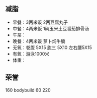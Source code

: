 ## 减脂 ##
* 早餐：3两米饭 2两豆腐丸子
* 中餐：4两米饭 1碗玉米土豆番茄排骨汤
* 午茶：
* 晚餐：4两米饭 萝卜炖牛腩
* 无氧：卷腹 5X15 肱三 5X10 左右腰5X15
* 有氧：游泳1000米
* 体重：


## 荣誉 ##
160
bodybuild 60
220

